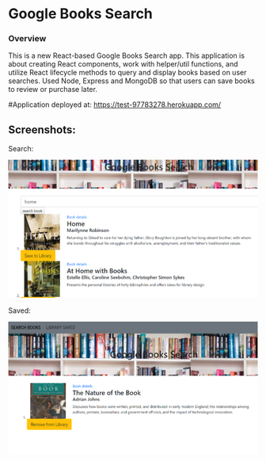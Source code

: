  # Google Books Search

### Overview

This is a new React-based Google Books Search app. This application is about creating React components, work with helper/util functions, and utilize React lifecycle methods to query and display books based on user searches. Used Node, Express and MongoDB so that users can save books to review or purchase later.

#Application deployed at:
https://test-97783278.herokuapp.com/
 ## Screenshots:
 Search:

 ![google book search](/snap1.PNG)

 Saved:

 ![google book search](/snap2.PNG)

